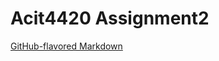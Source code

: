 # Acit4420 Assignment2

[GitHub-flavored Markdown](https://guides.github.com/features/mastering-markdown/)